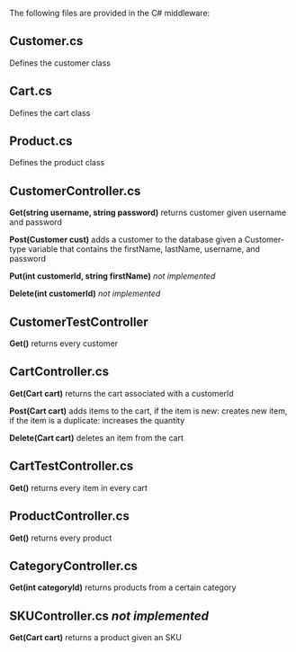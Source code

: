 The following files are provided in the C# middleware:

## Customer.cs
Defines the customer class

## Cart.cs
Defines the cart class

## Product.cs
Defines the product class

## CustomerController.cs
**Get(string username, string password)**
returns customer given username and password 

**Post(Customer cust)**
adds a customer to the database given a Customer-type variable that contains the firstName, lastName, username, and password

**Put(int customerId, string firstName)**
*not implemented*

**Delete(int customerId)**
*not implemented*

## CustomerTestController
**Get()**
returns every customer

## CartController.cs
**Get(Cart cart)**
returns the cart associated with a customerId

**Post(Cart cart)**
adds items to the cart, if the item is new: creates new item, if the item is a duplicate: increases the quantity

**Delete(Cart cart)**
deletes an item from the cart 

## CartTestController.cs
**Get()**
returns every item in every cart

## ProductController.cs
**Get()**
returns every product

## CategoryController.cs
**Get(int categoryId)**
returns products from a certain category

## SKUController.cs *not implemented*
**Get(Cart cart)**
returns a product given an SKU


